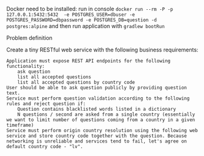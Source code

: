Docker need to be installed: 
run in console `docker run --rm -P -p 127.0.0.1:5432:5432  -e POSTGRES_USER=dbuser -e POSTGRES_PASSWORD=dbpassword -e POSTGRES_DB=question -d postgres:alpine`
and then run application with `gradlew bootRun`


Problem definition

Create a tiny RESTful web service with the following business requirements:

    Application must expose REST API endpoints for the following functionality:
        ask question
        list all accepted questions
        list all accepted questions by country code
    User should be able to ask question publicly by providing question text.
    Service must perform question validation according to the following rules and reject question if:
        Question contains blacklisted words listed in a dictionary
        N questions / second are asked from a single country (essentially we want to limit number of questions coming from a country in a given timeframe)
    Service must perform origin country resolution using the following web service and store country code together with the question. Because networking is unreliable and services tend to fail, let's agree on default country code - "lv".